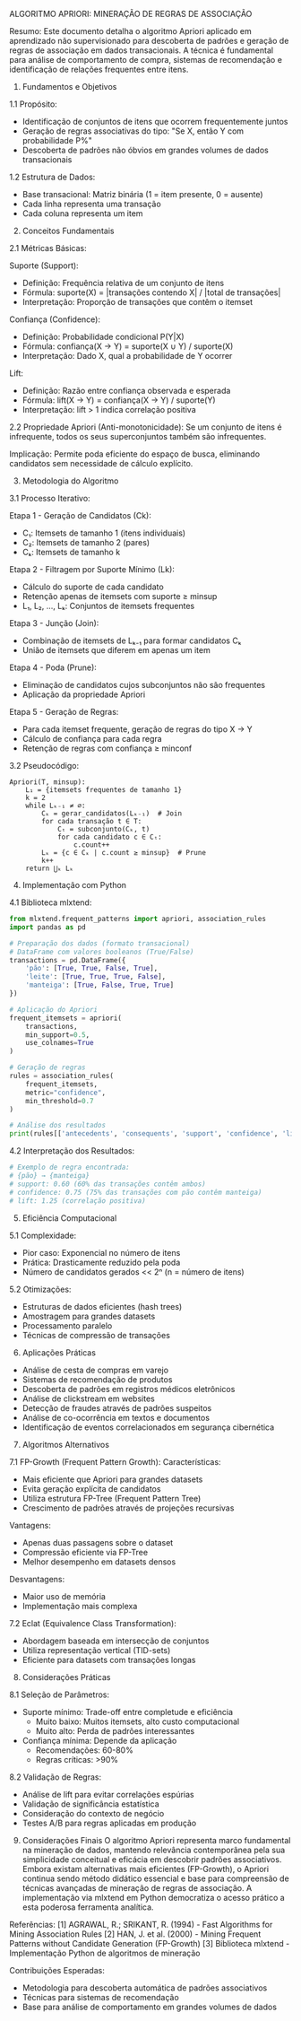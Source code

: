 ALGORITMO APRIORI: MINERAÇÃO DE REGRAS DE ASSOCIAÇÃO

Resumo:
Este documento detalha o algoritmo Apriori aplicado em aprendizado não supervisionado para descoberta de padrões e geração de regras de associação em dados transacionais. A técnica é fundamental para análise de comportamento de compra, sistemas de recomendação e identificação de relações frequentes entre itens.

1. Fundamentos e Objetivos

1.1 Propósito:
- Identificação de conjuntos de itens que ocorrem frequentemente juntos
- Geração de regras associativas do tipo: "Se X, então Y com probabilidade P%"
- Descoberta de padrões não óbvios em grandes volumes de dados transacionais

1.2 Estrutura de Dados:
- Base transacional: Matriz binária (1 = item presente, 0 = ausente)
- Cada linha representa uma transação
- Cada coluna representa um item

2. Conceitos Fundamentais

2.1 Métricas Básicas:

Suporte (Support):
- Definição: Frequência relativa de um conjunto de itens
- Fórmula: suporte(X) = |transações contendo X| / |total de transações|
- Interpretação: Proporção de transações que contêm o itemset

Confiança (Confidence):
- Definição: Probabilidade condicional P(Y|X)
- Fórmula: confiança(X → Y) = suporte(X ∪ Y) / suporte(X)
- Interpretação: Dado X, qual a probabilidade de Y ocorrer

Lift:
- Definição: Razão entre confiança observada e esperada
- Fórmula: lift(X → Y) = confiança(X → Y) / suporte(Y)
- Interpretação: lift > 1 indica correlação positiva

2.2 Propriedade Apriori (Anti-monotonicidade):
Se um conjunto de itens é infrequente, todos os seus superconjuntos também são infrequentes.

Implicação: Permite poda eficiente do espaço de busca, eliminando candidatos sem necessidade de cálculo explícito.

3. Metodologia do Algoritmo

3.1 Processo Iterativo:

Etapa 1 - Geração de Candidatos (Ck):
- C₁: Itemsets de tamanho 1 (itens individuais)
- C₂: Itemsets de tamanho 2 (pares)
- Cₖ: Itemsets de tamanho k

Etapa 2 - Filtragem por Suporte Mínimo (Lk):
- Cálculo do suporte de cada candidato
- Retenção apenas de itemsets com suporte ≥ minsup
- L₁, L₂, ..., Lₖ: Conjuntos de itemsets frequentes

Etapa 3 - Junção (Join):
- Combinação de itemsets de Lₖ₋₁ para formar candidatos Cₖ
- União de itemsets que diferem em apenas um item

Etapa 4 - Poda (Prune):
- Eliminação de candidatos cujos subconjuntos não são frequentes
- Aplicação da propriedade Apriori

Etapa 5 - Geração de Regras:
- Para cada itemset frequente, geração de regras do tipo X → Y
- Cálculo de confiança para cada regra
- Retenção de regras com confiança ≥ minconf

3.2 Pseudocódigo:
```
Apriori(T, minsup):
    L₁ = {itemsets frequentes de tamanho 1}
    k = 2
    while Lₖ₋₁ ≠ ∅:
        Cₖ = gerar_candidatos(Lₖ₋₁)  # Join
        for cada transação t ∈ T:
            Cₜ = subconjunto(Cₖ, t)
            for cada candidato c ∈ Cₜ:
                c.count++
        Lₖ = {c ∈ Cₖ | c.count ≥ minsup}  # Prune
        k++
    return ⋃ₖ Lₖ
```

4. Implementação com Python

4.1 Biblioteca mlxtend:
```python
from mlxtend.frequent_patterns import apriori, association_rules
import pandas as pd

# Preparação dos dados (formato transacional)
# DataFrame com valores booleanos (True/False)
transactions = pd.DataFrame({
    'pão': [True, True, False, True],
    'leite': [True, True, True, False],
    'manteiga': [True, False, True, True]
})

# Aplicação do Apriori
frequent_itemsets = apriori(
    transactions,
    min_support=0.5,
    use_colnames=True
)

# Geração de regras
rules = association_rules(
    frequent_itemsets,
    metric="confidence",
    min_threshold=0.7
)

# Análise dos resultados
print(rules[['antecedents', 'consequents', 'support', 'confidence', 'lift']])
```

4.2 Interpretação dos Resultados:
```python
# Exemplo de regra encontrada:
# {pão} → {manteiga}
# support: 0.60 (60% das transações contêm ambos)
# confidence: 0.75 (75% das transações com pão contêm manteiga)
# lift: 1.25 (correlação positiva)
```

5. Eficiência Computacional

5.1 Complexidade:
- Pior caso: Exponencial no número de itens
- Prática: Drasticamente reduzido pela poda
- Número de candidatos gerados << 2ⁿ (n = número de itens)

5.2 Otimizações:
- Estruturas de dados eficientes (hash trees)
- Amostragem para grandes datasets
- Processamento paralelo
- Técnicas de compressão de transações

6. Aplicações Práticas
- Análise de cesta de compras em varejo
- Sistemas de recomendação de produtos
- Descoberta de padrões em registros médicos eletrônicos
- Análise de clickstream em websites
- Detecção de fraudes através de padrões suspeitos
- Análise de co-ocorrência em textos e documentos
- Identificação de eventos correlacionados em segurança cibernética

7. Algoritmos Alternativos

7.1 FP-Growth (Frequent Pattern Growth):
Características:
- Mais eficiente que Apriori para grandes datasets
- Evita geração explícita de candidatos
- Utiliza estrutura FP-Tree (Frequent Pattern Tree)
- Crescimento de padrões através de projeções recursivas

Vantagens:
- Apenas duas passagens sobre o dataset
- Compressão eficiente via FP-Tree
- Melhor desempenho em datasets densos

Desvantagens:
- Maior uso de memória
- Implementação mais complexa

7.2 Eclat (Equivalence Class Transformation):
- Abordagem baseada em intersecção de conjuntos
- Utiliza representação vertical (TID-sets)
- Eficiente para datasets com transações longas

8. Considerações Práticas

8.1 Seleção de Parâmetros:
- Suporte mínimo: Trade-off entre completude e eficiência
  * Muito baixo: Muitos itemsets, alto custo computacional
  * Muito alto: Perda de padrões interessantes
- Confiança mínima: Depende da aplicação
  * Recomendações: 60-80%
  * Regras críticas: >90%

8.2 Validação de Regras:
- Análise de lift para evitar correlações espúrias
- Validação de significância estatística
- Consideração do contexto de negócio
- Testes A/B para regras aplicadas em produção

9. Considerações Finais
O algoritmo Apriori representa marco fundamental na mineração de dados, mantendo relevância contemporânea pela sua simplicidade conceitual e eficácia em descobrir padrões associativos. Embora existam alternativas mais eficientes (FP-Growth), o Apriori continua sendo método didático essencial e base para compreensão de técnicas avançadas de mineração de regras de associação. A implementação via mlxtend em Python democratiza o acesso prático a esta poderosa ferramenta analítica.

Referências:
[1] AGRAWAL, R.; SRIKANT, R. (1994) - Fast Algorithms for Mining Association Rules
[2] HAN, J. et al. (2000) - Mining Frequent Patterns without Candidate Generation (FP-Growth)
[3] Biblioteca mlxtend - Implementação Python de algoritmos de mineração

Contribuições Esperadas:
- Metodologia para descoberta automática de padrões associativos
- Técnicas para sistemas de recomendação
- Base para análise de comportamento em grandes volumes de dados
